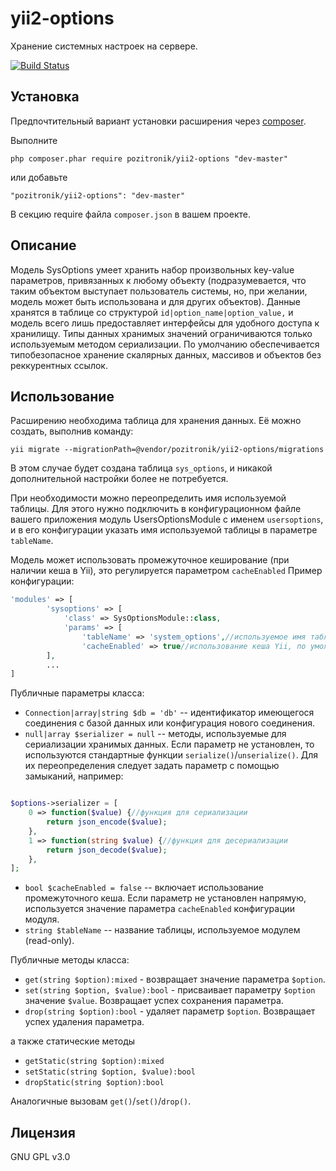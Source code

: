 yii2-options
=================
Хранение системных настроек на сервере.

[![Build Status](https://github.com/pozitronik/yii2-options/actions/workflows/ci.yml/badge.svg)](https://github.com/pozitronik/yii2-options/actions)


Установка
---------

Предпочтительный вариант установки расширения через [composer](http://getcomposer.org/download/).


Выполните

```
php composer.phar require pozitronik/yii2-options "dev-master"
```

или добавьте

```
"pozitronik/yii2-options": "dev-master"
```

В секцию require файла `composer.json` в вашем проекте.

Описание
--------

Модель SysOptions умеет хранить набор произвольных key-value параметров, привязанных к любому объекту (подразумевается, что таким объектом выступает пользователь системы, но, при желании, модель может быть использована и для других объектов).
Данные хранятся в таблице со структурой `id|option_name|option_value,` и модель всего лишь предоставляет интерфейсы для удобного доступа к хранилищу.
Типы данных хранимых значений ограничиваются только используемым методом сериализации. По умолчанию обеспечивается типобезопасное хранение скалярных данных, массивов и объектов без реккурентных ссылок. 

Использование
-------------

Расширению необходима таблица для хранения данных. Её можно создать, выполнив команду:

`yii migrate --migrationPath=@vendor/pozitronik/yii2-options/migrations`

В этом случае будет создана таблица `sys_options`, и никакой дополнительной настройки более не потребуется.

При необходимости можно переопределить имя используемой таблицы. Для этого нужно подключить в конфигурационном файле вашего приложения модуль UsersOptionsModule с именем `usersoptions`, и в его конфигурации указать имя используемой таблицы в параметре `tableName`.

Модель может использовать промежуточное кеширование (при наличии кеша в Yii), это регулируется параметром `cacheEnabled`
Пример конфигурации:
```php
'modules' => [
		'sysoptions' => [
			'class' => SysOptionsModule::class,
			'params' => [
				'tableName' => 'system_options',//используемое имя таблицы, по умолчанию 'dyd_options'
				'cacheEnabled' => true//использование кеша Yii, по умолчанию false
		],
		...
]
```

Публичные параметры класса:
* `Connection|array|string $db = 'db'` -- идентификатор имеющегося соединения с базой данных или конфигурация нового соединения.
* `null|array $serializer = null` -- методы, используемые для сериализации хранимых данных. Если параметр не установлен, то используются стандартные функции `serialize()`/`unserialize()`. Для их переопределения следует задать параметр с помощью замыканий, например:
```php

$options->serializer = [
	0 => function($value) {//функция для сериализации
		return json_encode($value);
	},
	1 => function(string $value) {//функция для десериализации
		return json_decode($value);
	},
];

```

* `bool $cacheEnabled = false` -- включает использование промежуточного кеша. Если параметр не установлен напрямую, используется значение параметра `cacheEnabled` конфигурации модуля. 
* `string $tableName` -- название таблицы, используемое модулем (read-only). 

Публичные методы класса:

* `get(string $option):mixed` - возвращает значение параметра `$option`.
* `set(string $option, $value):bool` - присваивает параметру `$option` значение `$value`. Возвращает успех сохранения параметра.
* `drop(string $option):bool` - удаляет параметр `$option`. Возвращает успех удаления параметра.

а также статические методы
* `getStatic(string $option):mixed`
* `setStatic(string $option, $value):bool`
* `dropStatic(string $option):bool`

Аналогичные вызовам `get()`/`set()`/`drop()`.

Лицензия
--------
GNU GPL v3.0